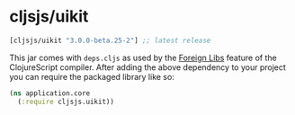 # cljsjs/uikit

[](dependency)
```clojure
[cljsjs/uikit "3.0.0-beta.25-2"] ;; latest release
```
[](/dependency)

This jar comes with `deps.cljs` as used by the [Foreign Libs][flibs] feature
of the ClojureScript compiler. After adding the above dependency to your project
you can require the packaged library like so:

```clojure
(ns application.core
  (:require cljsjs.uikit))
```

[flibs]: https://github.com/clojure/clojurescript/wiki/Packaging-Foreign-Dependencies
